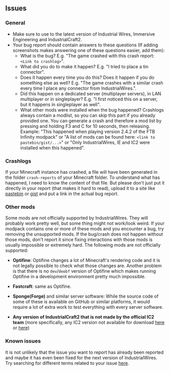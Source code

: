## Issues
### General
- Make sure to use to the latest version of Industrial Wires, Immersive Engineering and IndustrialCraft2.
- Your bug report should contain answers to these questions (If adding screenshots makes answering one of these questions easier, add them):
  - What is the bug? E.g. "The game crashed with this crash report: `<Link to crashlog>`".
  - What did you do to make it happen? E.g. "I tried to place a tin connector".
  - Does it happen every time you do this? Does it happen if you do something else as well? E.g. "The game crashes with a similar crash every time I place any connector from IndustrialWires.".
  - Did this happen on a dedicated server (multiplayer servers), in LAN multiplayer or in singleplayer? E.g. "I first noticed this on a server, but it happens in singleplayer as well".
  - What other mods were installed when the bug happened? Crashlogs always contain a modlist, so you can skip this part if you already provided one. You can generate a crash and therefore a mod list by pressing and holding F3 and C for 10 seconds, then releasing. Example: "This happened when playing version 2.4.2 of the FTB Infinity modpack" or "A list of mods can be found here: `<link to pastebin/gist/...>`" or "Only IndustrialWires, IE and IC2 were installed when this happened".

### Crashlogs
If your Minecraft instance has crashed, a file will have been generated in the folder `crash-reports` of your Minecraft folder. To understand what has happened, I need to know the content of that file. But please don't just put it directly in your report (that makes it hard to read), upload it to a site like [pastebin](http://pastebin.com) or [gist](http://gist.github.com) and put a link in the actual bug report.

### Other mods
Some mods are not officially supported by IndustrialWires. They will probably work pretty well, but some thing might not work/look weird. If your modpack contains one or more of these mods and you encounter a bug, try removing the unsupported mods. If the bug/crash does not happen without those mods, don't report it since fixing interactions with those mods is usually impossible or extremely hard. The following mods are not officially supported:

- **Optifine**: Optifine changes a lot of Minecraft's rendering code and it is not legally possible to check what those changes are. Another problem is that there is no `dev`/`deobf` version of Optifine which makes running Optifine in a development environment pretty much impossible.

- **Fastcraft**: same as Optifine.

- **Sponge(Forge)** and similar server software: While the source code of some of these is available on GitHub or similar platforms, it would require a lot of extra work to test everything with every server software.

- **Any version of IndustrialCraft2 that is not made by the official IC2 team** (more specifically, any IC2 version not available for download [here](http://jenkins.ic2.player.to/) or [here](https://minecraft.curseforge.com/projects/industrial-craft))

### Known issues
 It is not unlikely that the issue you want to report has already been reported and maybe it has even been fixed for the next version of IndustrialWires. Try searching for different terms related to your issue [here](https://github.com/thiago1255/IndustrialWiresPlus/issues?q=).
